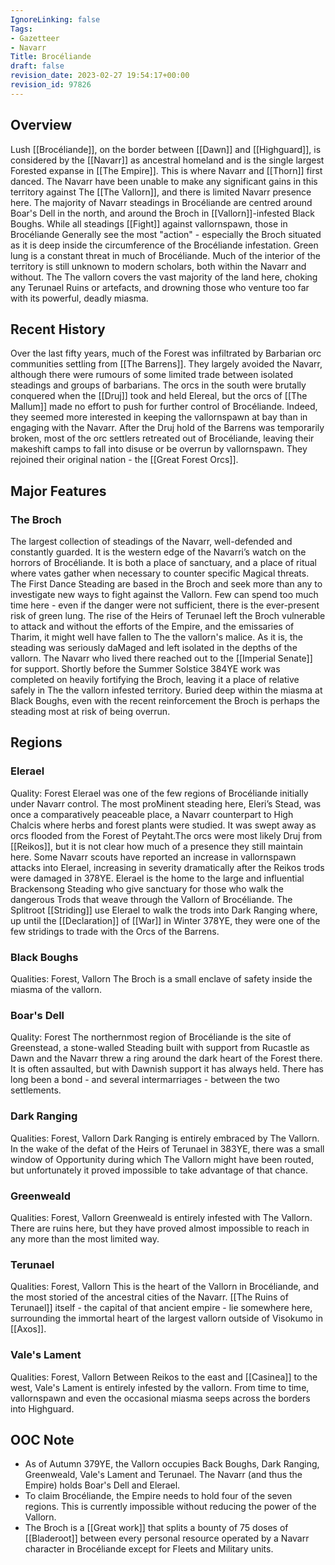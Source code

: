 ```yaml
---
IgnoreLinking: false
Tags:
- Gazetteer
- Navarr
Title: Brocéliande
draft: false
revision_date: 2023-02-27 19:54:17+00:00
revision_id: 97826
---
```


## Overview
Lush [[Brocéliande]], on the border between [[Dawn]] and [[Highguard]], is considered by the [[Navarr]] as ancestral homeland and is the single largest Forested expanse in [[The Empire]]. This is where Navarr and [[Thorn]] first danced. The Navarr have been unable to make any significant gains in this territory against The [[The Vallorn]], and there is limited Navarr presence here.
The majority of Navarr steadings in Brocéliande are centred around Boar's Dell in the north, and around the Broch in [[Vallorn]]-infested Black Boughs. While all steadings [[Fight]] against vallornspawn, those in Brocéliande Generally see the most "action" - especially the Broch situated as it is deep inside the circumference of the Brocéliande infestation. Green lung is a constant threat in much of Brocéliande.
Much of the interior of the territory is still unknown to modern scholars, both within the Navarr and without. The The vallorn covers the vast majority of the land here, choking any Terunael Ruins or artefacts, and drowning those who venture too far with its powerful, deadly miasma.
## Recent History
Over the last fifty years, much of the Forest was infiltrated by Barbarian orc communities settling from [[The Barrens]]. They largely avoided the Navarr, although there were rumours of some limited trade between isolated steadings and groups of barbarians. The orcs in the south were brutally conquered when the [[Druj]] took and held Elereal, but the orcs of [[The Mallum]] made no effort to push for further control of Brocéliande. Indeed, they seemed more interested in keeping the vallornspawn at bay than in engaging with the Navarr.
After the Druj hold of the Barrens was temporarily broken, most of the orc settlers retreated out of Brocéliande, leaving their makeshift camps to fall into disuse or be overrun by vallornspawn. They rejoined their original nation - the [[Great Forest Orcs]].
## Major Features
### The Broch
The largest collection of steadings of the Navarr, well-defended and constantly guarded. It is the western edge of the Navarri’s watch on the horrors of Brocéliande. It is both a place of sanctuary, and a place of ritual where vates gather when necessary to counter specific Magical threats. The First Dance Steading are based in the Broch and seek more than any to investigate new ways to fight against the Vallorn. Few can spend too much time here - even if the danger were not sufficient, there is the ever-present risk of green lung. 
The rise of the Heirs of Terunael left the Broch vulnerable to attack and without the efforts of the Empire, and the emissaries of Tharim, it might well have fallen to The the vallorn's malice. As it is, the steading was seriously daMaged and left isolated in the depths of the vallorn. The Navarr who lived there reached out to the [[Imperial Senate]] for support. Shortly before the Summer Solstice 384YE work was completed on heavily fortifying the Broch, leaving it a place of relative safely in The the vallorn infested territory.
Buried deep within the miasma at Black Boughs, even with the recent reinforcement the Broch is perhaps the steading most at risk of being overrun.
## Regions
### Elerael
Quality: Forest
Elerael was one of the few regions of Brocéliande initially under Navarr control. The most proMinent steading here, Eleri’s Stead, was once a comparatively peaceable place, a Navarr counterpart to High Chalcis where herbs and forest plants were studied. It was swept away as orcs flooded from the Forest of Peytaht.The orcs were most likely Druj from [[Reikos]], but it is not clear how much of a presence they still maintain here. Some Navarr scouts have reported an increase in vallornspawn attacks into Elerael, increasing in severity dramatically after the Reikos trods were damaged in 378YE.
Elerael is the home to the large and influential Brackensong Steading who give sanctuary for those who walk the dangerous Trods that weave through the Vallorn of Brocéliande.  The Splitroot [[Striding]] use Elerael to walk the trods into Dark Ranging where, up until the [[Declaration]] of [[War]] in Winter 378YE, they were one of the few stridings to trade with the Orcs of the Barrens.
### Black Boughs
Qualities: Forest, Vallorn
The Broch is a small enclave of safety inside the miasma of the vallorn.
### Boar's Dell
Quality: Forest
The northernmost region of Brocéliande is the site of Greenstead, a stone-walled Steading built with support from Rucastle as Dawn and the Navarr threw a ring around the dark heart of the Forest there. It is often assaulted, but with Dawnish support it has always held. There has long been a bond - and several intermarriages - between the two settlements.   
### Dark Ranging
Qualities: Forest, Vallorn 
Dark Ranging is entirely embraced by The Vallorn. In the wake of the defat of the Heirs of Terunael in 383YE, there was a small window of Opportunity during which The Vallorn might have been routed, but unfortunately it proved impossible to take advantage of that chance.
### Greenweald
Qualities: Forest, Vallorn 
Greenweald is entirely infested with The Vallorn. There are ruins here, but they have proved almost impossible to reach in any more than the most limited way.
### Terunael
Qualities: Forest, Vallorn
This is the heart of the Vallorn in Brocéliande, and the most storied of the ancestral cities of the Navarr. [[The Ruins of Terunael]] itself - the capital of that ancient empire - lie somewhere here, surrounding the immortal heart of the largest vallorn outside of Visokumo in [[Axos]].
### Vale's Lament
Qualities: Forest, Vallorn 
Between Reikos to the east and [[Casinea]] to the west, Vale's Lament is entirely infested by the vallorn. From time to time, vallornspawn and even the occasional miasma seeps across the borders into Highguard.
## OOC Note
* As of Autumn 379YE, the Vallorn occupies Back Boughs, Dark Ranging, Greenweald, Vale's Lament and Terunael. The Navarr (and thus the Empire) holds Boar's Dell and Elerael.
* To claim Brocéliande, the Empire needs to hold four of the seven regions. This is currently impossible without reducing the power of the Vallorn.
* The Broch is a [[Great work]] that splits a bounty of 75 doses of [[Bladeroot]] between every personal resource operated by a Navarr character in Brocéliande except for Fleets and Military units.